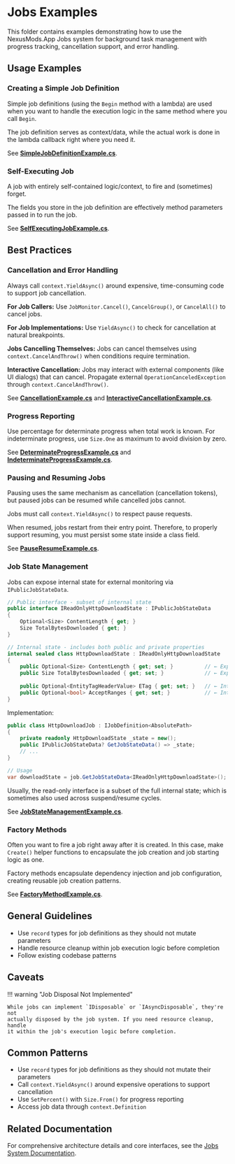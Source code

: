 # Jobs Examples

This folder contains examples demonstrating how to use the NexusMods.App Jobs
system for background task management with progress tracking, cancellation
support, and error handling.

## Usage Examples

### Creating a Simple Job Definition

Simple job definitions (using the `Begin` method with a lambda) are used when
you want to handle the execution logic in the same method where you call
`Begin`.

The job definition serves as context/data, while the actual work is done in the
lambda callback right where you need it.

See [**SimpleJobDefinitionExample.cs**](../../../tests/NexusMods.Jobs.Tests/Examples/SimpleJobDefinitionExample.cs).

### Self-Executing Job

A job with entirely self-contained logic/context, to fire and (sometimes)
forget.

The fields you store in the job definition are effectively method parameters
passed in to run the job.

See [**SelfExecutingJobExample.cs**](../../../tests/NexusMods.Jobs.Tests/Examples/SelfExecutingJobExample.cs).

## Best Practices

### Cancellation and Error Handling

Always call `context.YieldAsync()` around expensive, time-consuming code to
support job cancellation.

**For Job Callers:** Use `JobMonitor.Cancel()`, `CancelGroup()`, or
`CancelAll()` to cancel jobs.

**For Job Implementations:** Use `YieldAsync()` to check for cancellation at
natural breakpoints.

**Jobs Cancelling Themselves:** Jobs can cancel themselves using
`context.CancelAndThrow()` when conditions require termination.

**Interactive Cancellation:** Jobs may interact with external components (like
UI dialogs) that can cancel. Propagate external `OperationCanceledException`
through `context.CancelAndThrow()`.

See [**CancellationExample.cs**](../../../tests/NexusMods.Jobs.Tests/Examples/BestPractices/CancellationExample.cs) and
[**InteractiveCancellationExample.cs**](../../../tests/NexusMods.Jobs.Tests/Examples/BestPractices/InteractiveCancellationExample.cs).

### Progress Reporting

Use percentage for determinate progress when total work is known. For
indeterminate progress, use `Size.One` as maximum to avoid division by zero.

See [**DeterminateProgressExample.cs**](../../../tests/NexusMods.Jobs.Tests/Examples/BestPractices/DeterminateProgressExample.cs)
and [**IndeterminateProgressExample.cs**](../../../tests/NexusMods.Jobs.Tests/Examples/BestPractices/IndeterminateProgressExample.cs).

### Pausing and Resuming Jobs

Pausing uses the same mechanism as cancellation (cancellation tokens), but paused jobs can be resumed while cancelled jobs cannot.

Jobs must call `context.YieldAsync()` to respect pause requests.

When resumed, jobs restart from their entry point.
Therefore, to properly support resuming, you must persist some state inside a class field.

See [**PauseResumeExample.cs**](../../../tests/NexusMods.Jobs.Tests/Examples/BestPractices/PauseResumeExample.cs).

### Job State Management

Jobs can expose internal state for external monitoring via `IPublicJobStateData`.

```csharp
// Public interface - subset of internal state
public interface IReadOnlyHttpDownloadState : IPublicJobStateData
{
    Optional<Size> ContentLength { get; }
    Size TotalBytesDownloaded { get; }
}

// Internal state - includes both public and private properties
internal sealed class HttpDownloadState : IReadOnlyHttpDownloadState
{
    public Optional<Size> ContentLength { get; set; }          // ← Exposed
    public Size TotalBytesDownloaded { get; set; }             // ← Exposed
    
    public Optional<EntityTagHeaderValue> ETag { get; set; }   // ← Internal only
    public Optional<bool> AcceptRanges { get; set; }           // ← Internal only
}
```

Implementation:

```csharp
public class HttpDownloadJob : IJobDefinition<AbsolutePath>
{
    private readonly HttpDownloadState _state = new();
    public IPublicJobStateData? GetJobStateData() => _state;
    // ...
}

// Usage
var downloadState = job.GetJobStateData<IReadOnlyHttpDownloadState>();
```

Usually, the read-only interface is a subset of the full internal state; which is sometimes also used across suspend/resume cycles.

See [**JobStateManagementExample.cs**](../../../tests/NexusMods.Jobs.Tests/Examples/BestPractices/JobStateManagementExample.cs).

### Factory Methods

Often you want to fire a job right away after it is created. In this case,
make `Create()` helper functions to encapsulate the job creation and job
starting logic as one.

Factory methods encapsulate dependency injection and job configuration,
creating reusable job creation patterns.

See [**FactoryMethodExample.cs**](../../../tests/NexusMods.Jobs.Tests/Examples/BestPractices/FactoryMethodExample.cs).

## General Guidelines

- Use `record` types for job definitions as they should not mutate parameters
- Handle resource cleanup within job execution logic before completion
- Follow existing codebase patterns

## Caveats

!!! warning "Job Disposal Not Implemented"

    While jobs can implement `IDisposable` or `IAsyncDisposable`, they're not
    actually disposed by the job system. If you need resource cleanup, handle
    it within the job's execution logic before completion.

## Common Patterns

- Use `record` types for job definitions as they should not mutate their
  parameters
- Call `context.YieldAsync()` around expensive operations to support
  cancellation
- Use `SetPercent()` with `Size.From()` for progress reporting
- Access job data through `context.Definition`

## Related Documentation

For comprehensive architecture details and core interfaces, see the
[Jobs System Documentation](../../../docs/developers/development-guidelines/JobsSystem.md).
